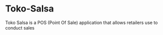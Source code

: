 # Toko-Salsa
Toko Salsa is a POS (Point Of Sale) application that allows retailers use to conduct sales
